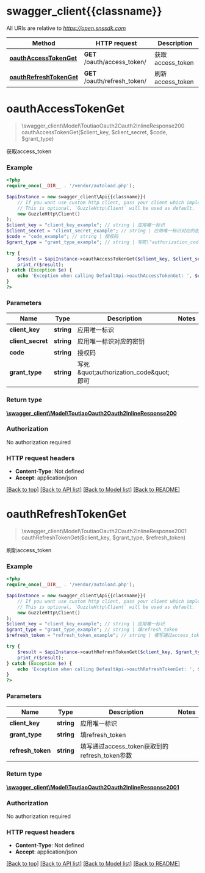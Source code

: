 # swagger_client{{classname}}

All URIs are relative to *https://open.snssdk.com*

Method | HTTP request | Description
------------- | ------------- | -------------
[**oauthAccessTokenGet**](DefaultApi.md#oauthAccessTokenGet) | **GET** /oauth/access_token/ | 获取access_token
[**oauthRefreshTokenGet**](DefaultApi.md#oauthRefreshTokenGet) | **GET** /oauth/refresh_token/ | 刷新access_token

# **oauthAccessTokenGet**
> \swagger_client\Model\ToutiaoOauth2Oauth2InlineResponse200 oauthAccessTokenGet($client_key, $client_secret, $code, $grant_type)

获取access_token

### Example
```php
<?php
require_once(__DIR__ . '/vendor/autoload.php');

$apiInstance = new swagger_client\Api{{classname}}(
    // If you want use custom http client, pass your client which implements `GuzzleHttp\ClientInterface`.
    // This is optional, `GuzzleHttp\Client` will be used as default.
    new GuzzleHttp\Client()
);
$client_key = "client_key_example"; // string | 应用唯一标识
$client_secret = "client_secret_example"; // string | 应用唯一标识对应的密钥
$code = "code_example"; // string | 授权码
$grant_type = "grant_type_example"; // string | 写死\"authorization_code\"即可

try {
    $result = $apiInstance->oauthAccessTokenGet($client_key, $client_secret, $code, $grant_type);
    print_r($result);
} catch (Exception $e) {
    echo 'Exception when calling DefaultApi->oauthAccessTokenGet: ', $e->getMessage(), PHP_EOL;
}
?>
```

### Parameters

Name | Type | Description  | Notes
------------- | ------------- | ------------- | -------------
 **client_key** | **string**| 应用唯一标识 |
 **client_secret** | **string**| 应用唯一标识对应的密钥 |
 **code** | **string**| 授权码 |
 **grant_type** | **string**| 写死\&quot;authorization_code\&quot;即可 |

### Return type

[**\swagger_client\Model\ToutiaoOauth2Oauth2InlineResponse200**](../Model/ToutiaoOauth2Oauth2InlineResponse200.md)

### Authorization

No authorization required

### HTTP request headers

 - **Content-Type**: Not defined
 - **Accept**: application/json

[[Back to top]](#) [[Back to API list]](../../README.md#documentation-for-api-endpoints) [[Back to Model list]](../../README.md#documentation-for-models) [[Back to README]](../../README.md)

# **oauthRefreshTokenGet**
> \swagger_client\Model\ToutiaoOauth2Oauth2InlineResponse2001 oauthRefreshTokenGet($client_key, $grant_type, $refresh_token)

刷新access_token

### Example
```php
<?php
require_once(__DIR__ . '/vendor/autoload.php');

$apiInstance = new swagger_client\Api{{classname}}(
    // If you want use custom http client, pass your client which implements `GuzzleHttp\ClientInterface`.
    // This is optional, `GuzzleHttp\Client` will be used as default.
    new GuzzleHttp\Client()
);
$client_key = "client_key_example"; // string | 应用唯一标识
$grant_type = "grant_type_example"; // string | 填refresh_token
$refresh_token = "refresh_token_example"; // string | 填写通过access_token获取到的refresh_token参数

try {
    $result = $apiInstance->oauthRefreshTokenGet($client_key, $grant_type, $refresh_token);
    print_r($result);
} catch (Exception $e) {
    echo 'Exception when calling DefaultApi->oauthRefreshTokenGet: ', $e->getMessage(), PHP_EOL;
}
?>
```

### Parameters

Name | Type | Description  | Notes
------------- | ------------- | ------------- | -------------
 **client_key** | **string**| 应用唯一标识 |
 **grant_type** | **string**| 填refresh_token |
 **refresh_token** | **string**| 填写通过access_token获取到的refresh_token参数 |

### Return type

[**\swagger_client\Model\ToutiaoOauth2Oauth2InlineResponse2001**](../Model/ToutiaoOauth2Oauth2InlineResponse2001.md)

### Authorization

No authorization required

### HTTP request headers

 - **Content-Type**: Not defined
 - **Accept**: application/json

[[Back to top]](#) [[Back to API list]](../../README.md#documentation-for-api-endpoints) [[Back to Model list]](../../README.md#documentation-for-models) [[Back to README]](../../README.md)

